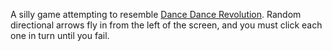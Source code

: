 A silly game attempting to resemble [Dance Dance Revolution](https://en.wikipedia.org/wiki/Dance_Dance_Revolution). Random directional arrows fly in from the left of the screen, and you must click each one in turn until you fail.
